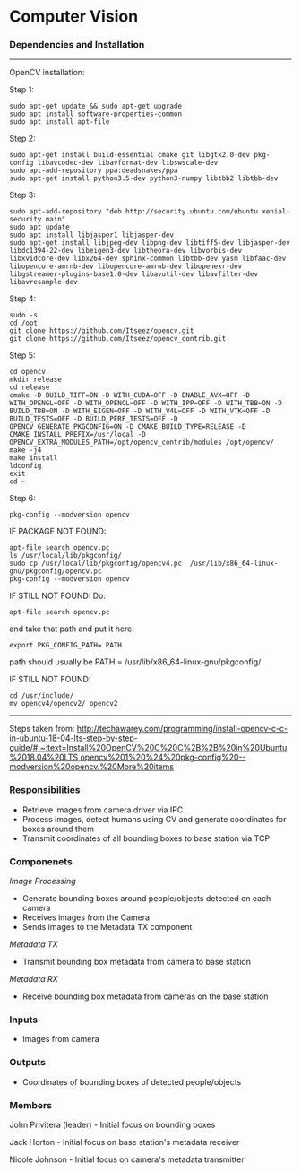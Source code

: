 # Computer Vision

### Dependencies and Installation

----------------------------------------------------------------------------------------------------------------------------------------------------------------------
OpenCV installation:

Step 1:
```
sudo apt-get update && sudo apt-get upgrade
sudo apt install software-properties-common
sudo apt install apt-file
```
Step 2:
```
sudo apt-get install build-essential cmake git libgtk2.0-dev pkg-config libavcodec-dev libavformat-dev libswscale-dev
sudo apt-add-repository ppa:deadsnakes/ppa
sudo apt-get install python3.5-dev python3-numpy libtbb2 libtbb-dev
```
Step 3:
```
sudo apt-add-repository "deb http://security.ubuntu.com/ubuntu xenial-security main"
sudo apt update
sudo apt install libjasper1 libjasper-dev
sudo apt-get install libjpeg-dev libpng-dev libtiff5-dev libjasper-dev libdc1394-22-dev libeigen3-dev libtheora-dev libvorbis-dev libxvidcore-dev libx264-dev sphinx-common libtbb-dev yasm libfaac-dev libopencore-amrnb-dev libopencore-amrwb-dev libopenexr-dev libgstreamer-plugins-base1.0-dev libavutil-dev libavfilter-dev libavresample-dev
```

Step 4:
```
sudo -s
cd /opt
git clone https://github.com/Itseez/opencv.git
git clone https://github.com/Itseez/opencv_contrib.git
```
Step 5:
```
cd opencv
mkdir release
cd release
cmake -D BUILD_TIFF=ON -D WITH_CUDA=OFF -D ENABLE_AVX=OFF -D WITH_OPENGL=OFF -D WITH_OPENCL=OFF -D WITH_IPP=OFF -D WITH_TBB=ON -D BUILD_TBB=ON -D WITH_EIGEN=OFF -D WITH_V4L=OFF -D WITH_VTK=OFF -D BUILD_TESTS=OFF -D BUILD_PERF_TESTS=OFF -D OPENCV_GENERATE_PKGCONFIG=ON -D CMAKE_BUILD_TYPE=RELEASE -D CMAKE_INSTALL_PREFIX=/usr/local -D OPENCV_EXTRA_MODULES_PATH=/opt/opencv_contrib/modules /opt/opencv/
make -j4
make install
ldconfig
exit
cd ~
```
Step 6:
```
pkg-config --modversion opencv
```
IF PACKAGE NOT FOUND:
```
apt-file search opencv.pc
ls /usr/local/lib/pkgconfig/
sudo cp /usr/local/lib/pkgconfig/opencv4.pc  /usr/lib/x86_64-linux-gnu/pkgconfig/opencv.pc
pkg-config --modversion opencv
```
IF STILL NOT FOUND:
Do:
```
apt-file search opencv.pc
```
and take that path and put it here:
```
export PKG_CONFIG_PATH= PATH
```
path should usually be PATH = /usr/lib/x86_64-linux-gnu/pkgconfig/

IF STILL NOT FOUND:
```
cd /usr/include/
mv opencv4/opencv2/ opencv2
```

----------------------------------------------------------------------------------------------------------------------------------------------------------------------
Steps taken from: http://techawarey.com/programming/install-opencv-c-c-in-ubuntu-18-04-lts-step-by-step-guide/#:~:text=Install%20OpenCV%20C%20C%2B%2B%20in%20Ubuntu%2018.04%20LTS,opencv%201%20%24%20pkg-config%20--modversion%20opencv.%20More%20items

### Responsibilities
- Retrieve images from camera driver via IPC
- Process images, detect humans using CV and generate coordinates for boxes around them
- Transmit coordinates of all bounding boxes to base station via TCP

### Componenets
*Image Processing*
- Generate bounding boxes around people/objects detected on each camera
- Receives images from the Camera
- Sends images to the Metadata TX component

*Metadata TX*
- Transmit bounding box metadata from camera to base station

*Metadata RX*
- Receive bounding box metadata from cameras on the base station

### Inputs
- Images from camera

### Outputs
- Coordinates of bounding boxes of detected people/objects

### Members
John Privitera (leader) - Initial focus on bounding boxes

Jack Horton - Initial focus on base station's metadata receiver

Nicole Johnson - Initial focus on camera's metadata transmitter
